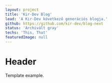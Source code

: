 ```yaml
---
layout: project
title: 'Kir-Dev Blog'
lead: 'A Kir-Dev következő generációs blogja.'
github: https://github.com/kir-dev/blog-next
status: 'Archivált gray'
techs: 'This, That'
featuredImage: null
---
```


# Header

Template example.
